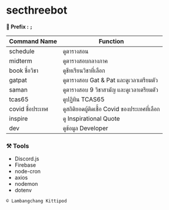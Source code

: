 # secthreebot

**🔵 Prefix : `;`**

Command Name | Function
----- | -----
schedule | ดูตารางสอน
midterm | ดูตารางสอบกลางภาค
book ชื่อวิชา | ดูชีทเรียนวิชาที่เลือก
gatpat | ดูตารางสอบ Gat & Pat และดูเวลาเตรียมตัว
saman | ดูตารางสอบ 9 วิชาสามัญ และดูเวลาเตรียมตัว
tcas65 | ดูปฏิทิน TCAS65
covid ชื่อประเทศ | ดูสถิติยอดผู้ติดเชื้อ Covid ของประเทศที่เลือก
inspire | ดู Inspirational Quote
dev | ดูข้อมูล Developer

### ⚒️ Tools
* Discord.js
* Firebase
* node-cron
* axios
* nodemon
* dotenv


`© Lambangchang Kittipod`

